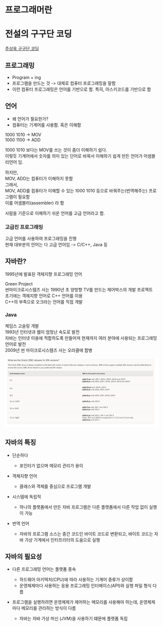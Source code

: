 # 프로그래머란 



# 전설의 구구단 코딩 

[주상욱 구구단 코딩](https://www.youtube.com/watch?v=CuOwAqEk348)


## 프로그래밍

- Program + ing
- 프로그램을 만드는 것 -> 대체로 컴퓨터 프로그래밍을 말함
- 이런 컴퓨터 프로그래밍은 언어를 기반으로 함. 특히, 아스키코드를 기반으로 함


## 언어

- 왜 언어가 필요한가?
- 컴퓨터는 기계어를 사용함. 혹은 이해함



1000 1010 -> MOV  
1000 1100 -> ADD

1000 1010 보다는 MOV를 쓰는 것이 좀더 이해하기 쉽다.  
이렇듯 기계어에서 숫자를 의미 있는 단어로 바꿔서 이해하기 쉽게 만든 언어가 어셈블리언어 임.

하지만,  
MOV, ADD는 컴퓨터가 이해하지 못함  
그래서,  
MOV, ADD를 컴퓨터가 이해할 수 있는 1000 1010 등으로 바꿔주는(번역해주는) 프로그램이 필요함  
이를 어셈블러(assembler) 라 함

사람을 기준으로 이해하기 쉬운 언어를 고급 언어라고 함.


### 고급진 프로그래밍

고급 언어를 사용하여 프로그래밍을 진행  
현재 대부분의 언어는 다 고급 언어임 -> C/C++, Java 등


## 자바란?

1995년에 발표된 객체지향 프로그래밍 언어 

Green Project  
썬마이크로시스템즈 사는 1990년 초 양방향 TV를 만드는 제어박스의 개발 프로젝트  
초기에는 객체지향 언어로 C++ 언어를 이용  
C++의 부족으로 오크라는 언어를 직접 개발  

### Java  

제임스 고슬링 개발  
1993년 인터넷과 웹이 엄청난 속도로 발전  
자바는 인터넷 이용에 적합하도록 만들어져 현재까지 여러 분야에 사용되는 프로그래밍 언어로 발전  
2009년 썬 마이크로시스템즈 사는 오라클에 합병

![Java Version](./img/java%20version.png)

## 자바의 특징

- 단순하다 
  - 포인터가 없으며 메모리 관리가 용이

- 객체지향 언어
  - 클래스와 객체를 중심으로 프로그램 개발

- 시스템에 독립적
  - 하나의 플랫폼에서 만든 자바 프로그램은 다른 플랫폼에서 다른 작업 없이 실행이 가능

- 번역 언어
  - 자바의 프로그램 소스는 중간 코드인 바이트 코드로 변환되고, 바이트 코드는 자바 가상 기계에서 인터프리터의 도움으로 실행


## 자바의 필요성

- 다른 프로그래밍 언어는 플랫폼 종속
  - 하드웨어 아키텍처(CPU)에 따라 사용하는 기계어 종류가 상이함
  - 운영체제마다 사용하는 응용 프로그래밍 인터페이스(API)와 실행 파일 형식 다름

- 프로그램을 실행하려면 운영체제가 제어하는 메모리를 사용해야 하는데, 운영체제마다 메모리를 관리하는 방식이 다름
  - 자바는 자바 가상 머신 (JVM)을 사용하기 떄문에 플랫폼 독립 
